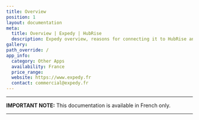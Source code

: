 ```yaml
---
title: Overview
position: 1
layout: documentation
meta:
  title: Overview | Expedy | HubRise
  description: Expedy overview, reasons for connecting it to HubRise and summary of integrated features. Synchronise data between your EPOS and your apps.
gallery:
path_override: /
app_info:
  category: Other Apps
  availability: France
  price_range:
  website: https://www.expedy.fr
  contact: commercial@expedy.fr
---
```


---

**IMPORTANT NOTE:** This documentation is available <Link to="/fr/apps/expedy" addLocalePrefix={false}>in French only</Link>.

---
